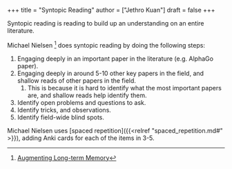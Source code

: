 +++
title = "Syntopic Reading"
author = ["Jethro Kuan"]
draft = false
+++

Syntopic reading is reading to build up an understanding on an entire
literature.

Michael Nielsen&nbsp;[^fn:1] does syntopic reading by doing the following steps:

1.  Engaging deeply in an important paper in the literature (e.g. AlphaGo paper).
2.  Engaging deeply in around 5-10 other key papers in the field, and shallow
    reads of other papers in the field.
    1.  This is because it is hard to identify what the most important papers are,
        and shallow reads help identify them.
3.  Identify open problems and questions to ask.
4.  Identify tricks, and observations.
5.  Identify field-wide blind spots.

Michael Nielsen uses [spaced repetition]({{<relref "spaced_repetition.md#" >}}), adding Anki cards for each of the items in 3-5.

[^fn:1]: [Augmenting Long-term Memory](http://augmentingcognition.com/ltm.html)